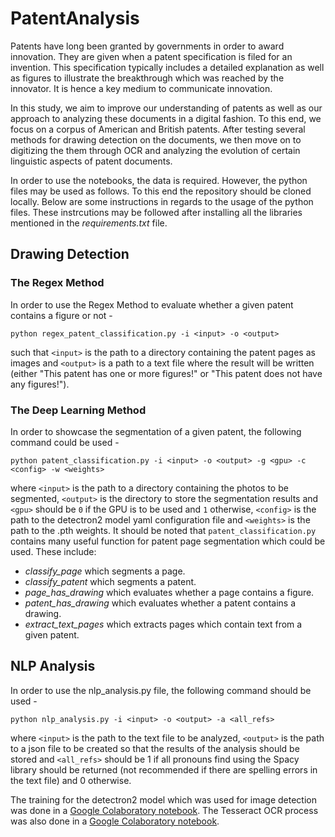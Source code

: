 # PatentAnalysis

Patents have long been granted by governments in order to award innovation. They are given when a patent specification is filed for an invention. This specification typically includes a detailed explanation as well as figures to illustrate the breakthrough which was reached by the innovator. It is hence a key medium to communicate innovation.

In this study, we aim to improve our understanding of patents as well as our approach to analyzing these documents in a digital fashion. To this end, we focus on a corpus of American and British patents. After testing several methods for drawing detection on the documents, we then move on to digitizing the them through OCR and analyzing the evolution of certain linguistic aspects of patent documents.

In order to use the notebooks, the data is required. However, the python files may be used as follows. To this end the repository should be cloned locally. Below are some instructions in regards to the usage of the python files. These instrcutions may be followed after installing all the libraries mentioned in the _requirements.txt_ file.

## Drawing Detection

### The Regex Method
In order to use the Regex Method to evaluate whether a given patent contains a figure or not - 

```
python regex_patent_classification.py -i <input> -o <output>
```
such that `<input>` is the path to a directory containing the patent pages as images and `<output>` is a path to a text file where the result will be written (either "This patent has one or more figures!" or "This patent does not have any figures!").

### The Deep Learning Method

In order to showcase the segmentation of a given patent, the following command could be used -

```
python patent_classification.py -i <input> -o <output> -g <gpu> -c <config> -w <weights>
```
where `<input>` is the path to a directory containing the photos to be segmented, `<output>` is the directory to store the segmentation results and `<gpu>` should be `0` if the GPU is to be used and `1` otherwise, `<config>` is the path to the detectron2 model yaml configuration file and `<weights>` is the path to the .pth weights.
It should be noted that `patent_classification.py` contains many useful function for patent page segmentation which could be used. These include:
* _classify\_page_ which segments a page.
* _classify\_patent_ which segments a patent.
* _page\_has\_drawing_ which evaluates whether a page contains a figure.
* _patent\_has\_drawing_ which evaluates whether a patent contains a drawing.
* _extract\_text\_pages_ which extracts pages which contain text from a given patent.


## NLP Analysis

In order to use the nlp_analysis.py file, the following command should be used - 
```
python nlp_analysis.py -i <input> -o <output> -a <all_refs>
```
where `<input>` is the path to the text file to be analyzed, `<output>` is the path to a json file to be created so that the results of the analysis should be stored and `<all_refs>` should be 1 if all pronouns find using the Spacy library should be returned (not recommended if there are spelling errors in the text file) and 0 otherwise.

The training for the detectron2 model which was used for image detection was done in a [Google Colaboratory notebook](https://colab.research.google.com/drive/1JKKf8BoSE0_t7DOonMmlUoeTZ9334R8X?usp=sharing "LAYOUT ANALYSIS ON COLAB (DETECTRON2 TRAINING AND EVAL RESULTS)"). The Tesseract OCR process was also done in a [Google Colaboratory notebook](https://colab.research.google.com/drive/1nNmg5PLxYFgmxq9fambtWQkaHDjfdEos?usp=sharing "OCR PROCESS ON COLAB").